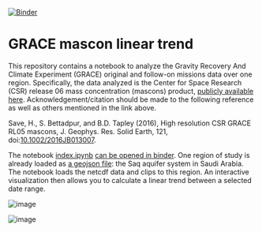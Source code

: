 [![Binder](https://mybinder.org/badge_logo.svg)](https://binder.kaust.edu.sa/v2/gh/lopezvoliver/grace_mascon/master?labpath=index.ipynb)

# GRACE mascon linear trend 

This repository contains a notebook to analyze the Gravity Recovery And Climate Experiment (GRACE) original and follow-on missions data over one region. Specifically, the data analyzed is the Center for Space Research (CSR) release 06 mass concentration (mascons) product, [publicly available here](https://www2.csr.utexas.edu/grace/RL06_mascons.html). Acknowledgement/citation should be made to the following reference as well as others mentioned in the link above. 

Save, H., S. Bettadpur, and B.D. Tapley (2016), High resolution CSR GRACE RL05 mascons, J. Geophys. Res. Solid Earth, 121, doi:[10.1002/2016JB013007](http://dx.doi.org/10.1002/2016JB013007).

The notebook [index.ipynb](index.ipynb) [can be opened in binder](https://binder.kaust.edu.sa/v2/gh/lopezvoliver/grace_mascon/master?labpath=index.ipynb). One region of study is already loaded as [a geojson file](Saq.geojson): the Saq aquifer system in Saudi Arabia. The notebook loads the netcdf data and clips to this region. An interactive visualization then allows you to calculate a linear trend between a selected date range. 


![image](https://user-images.githubusercontent.com/14804652/204219267-5e3e1598-9707-4b69-abb6-6993b23d064b.png)

![image](https://user-images.githubusercontent.com/14804652/204219186-2ee46005-a30f-4f63-9c8a-0972486c608e.png)

